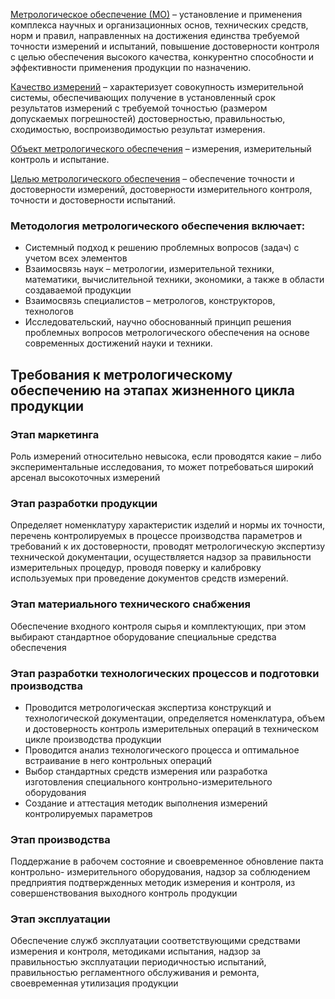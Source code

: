 <ins>Метрологическое обеспечение (МО)</ins> –  установление и применения комплекса 
научных  и  организационных  основ,  технических  средств,  норм  и  правил, 
направленных  на  достижения  единства  требуемой  точности  измерений  и 
испытаний,  повышение  достоверности  контроля  с  целью  обеспечения 
высокого качества, конкурентно способности и эффективности применения 
продукции по назначению.  

<ins>Качество  измерений</ins>  –  характеризует  совокупность  измерительной  системы, 
обеспечивающих получение в установленный срок результатов измерений с 
требуемой  точностью  (размером  допускаемых  погрешностей) 
достоверностью,  правильностью,  сходимостью,  воспроизводимостью 
результат измерения.  

<ins>Объект метрологического обеспечения</ins> – измерения, измерительный контроль и 
испытание.  

<ins>Целью метрологического обеспечения</ins> – обеспечение точности и достоверности 
измерений,  достоверности  измерительного  контроля,  точности  и 
достоверности испытаний.  

### Методология метрологического обеспечения включает: 
*  Системный подход к решению проблемных вопросов (задач) с учетом всех элементов 
*  Взаимосвязь  наук  –  метрологии,  измерительной  техники,  математики, вычислительной  техники,  экономики,  а  также  в  области  создаваемой продукции 
*  Взаимосвязь специалистов – метрологов, конструкторов, технологов 
*  Исследовательский, научно обоснованный принцип решения проблемных вопросов  метрологического  обеспечения  на  основе  современных достижений науки и техники. 

## Требования к метрологическому обеспечению на этапах жизненного цикла продукции 
### Этап маркетинга 
Роль  измерений  относительно  невысока,  если  проводятся  какие  –  либо 
экспериментальные исследования, то может потребоваться широкий арсенал 
высокоточных измерений 
### Этап разработки продукции 
Определяет  номенклатуру  характеристик  изделий  и  нормы  их  точности, 
перечень контролируемых в процессе производства параметров и требований 
к  их  достоверности,  проводят  метрологическую  экспертизу  технической 
документации,  осуществляется  надзор  за  правильности  измерительных 
процедур,  проводя  поверку  и  калибровку  используемых  при  проведение 
документов средств измерений. 
### Этап материального технического снабжения 
Обеспечение входного контроля сырья и комплектующих, при этом выбирают 
стандартное оборудование специальные средства обеспечения 
### Этап разработки технологических процессов и подготовки производства 
* Проводится  метрологическая  экспертиза  конструкций  и  технологической 
документации, определяется номенклатура, объем и достоверность контроль 
измерительных операций в техническом цикле производства продукции 
* Проводится  анализ  технологического  процесса  и  оптимальное  встраивание  в 
него контрольных операций 
* Выбор  стандартных  средств  измерения  или  разработка  изготовления 
специального контрольно-измерительного оборудования 
* Создание  и  аттестация  методик  выполнения  измерений  контролируемых 
параметров 
### Этап производства 
Поддержание  в  рабочем  состояние  и  своевременное  обновление  пакта 
контрольно-  измерительного  оборудования,  надзор  за  соблюдением 
предприятия  подтвержденных  методик  измерения  и  контроля,  из 
совершенствования выходного контроль продукции 
### Этап эксплуатации 
Обеспечение служб эксплуатации соответствующими средствами измерения и 
контроля,  методиками  испытания,  надзор  за  правильностью  эксплуатации 
периодичностью испытаний, правильностью регламентного обслуживания и 
ремонта, своевременная утилизация продукции
